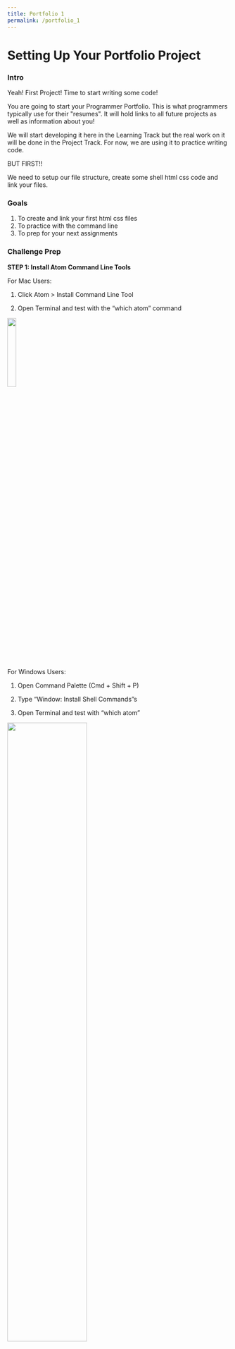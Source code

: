 ```yaml
---
title: Portfolio 1
permalink: /portfolio_1
---
```


# Setting Up Your Portfolio Project

### Intro
Yeah! First Project! Time to start writing some code!

You are going to start your Programmer Portfolio. This is what programmers typically use for their "resumes". It will hold links to all future projects as well as information about you!

We will start developing it here in the Learning Track but the real work on it will be done in the Project Track. For now, we are using it to practice writing code.

BUT FIRST!!

We need to setup our file structure, create some shell html css code and link your files.

### Goals
1. To create and link your first html css files
2. To practice with the command line
3. To prep for your next assignments

### Challenge Prep

**STEP 1: Install Atom Command Line Tools**

For Mac Users:

1. Click Atom > Install Command Line Tool

2. Open Terminal and test with the “which atom” command

<img width="20%" style="display:block;" src="images/atom_install_mac.png" />

For Windows Users:

1. Open Command Palette (Cmd + Shift + P)

2. Type “Window: Install Shell Commands”s

3. Open Terminal and test with “which atom”

<img width="60%" style="display:block;" src="images/atom_install_windows.png" />



**STEP 2: Watch a Brief Atom Text Edit Demo**

(done in class)



#### Challenge 1: Create your HTML and CSS file.

For this challenge you are going to use your command line. Remember these commands?
```
cd <path>
mkdir <folder-name>
touch <file-name>
```
Good! because today we are going to use them!

We are going to create the below file structure.
```
CoderGirl/
    portfolio_project/
        images/
            (empty for now)

        index.html
        main.css
```


**STEP 1**  
Open your terminal. Make sure you are in your home directory (ie. Users/<user-name>). We are going to create a folder (aka directory) here to keep all your CoderGirl Projects.

**STEP 2**   
Use your command line and the `mkdir` command to create a new directory for your projects (I would probably call it "Projects" or "CoderGirl" but whatever works for you!).

>Remember when naming directories or files it is best to not use spaces because they look real weird in path names.

**STEP 3**  
Now move _into_ that new directory that you just created with the `cd` command. Create a new directory _here_ for your just the code to your portfolio project. Recommend Name: "portfolio_project"

**STEP 4**  
Now move _into_ that project directory with the `cd` command. so now if you do a `pwd` the file path printed below should look something like this but with the file names you used:  
`Users/<username>/CoderGirl/portfolio_project`

**STEP 5**  
Create File Structure (all within your terminal).

Use the `touch` command to create the following files:
`index.html`
`main.css`

Then create one more directory with the `mkdir` command named
`images`.

Your file structure should now look like this:
```
CoderGirl/
    portfolio_project/
        images/
            (empty for now)

        index.html
        main.css
```

**STEP 6**

Open your project directory with Atom.

Since we install the command line tools already, we can open our project with atom from the command line! yeah!

To do that we are going to use the atom command:
```
atom <path-to-thing-you-want-to-open>
```

If I'm in the project directory (like if my `pwd` command prints something like this `Users/<username>/CoderGirl/portfolio_project`)...  
then I can use the command `atom .` where the dot indicates I want to open the directory I am in.

If I was in the CoderGirl directory I would use the command `atom portfolio_project` to open  the project directory.
Make sense? iIf confused ask a mentor :)

**STEP 7**

Copy and paste your starting HTML and CSS.  

_note: this is common practice in web development, starting with some html shell code._


HTML
```

<!DOCTYPE html>
<html>
  <head>
    <title>Your Name</title>
    <link rel="stylesheet" type="text/css" href="styles/main.css">
    <meta content="width=device-width,maximum-scale=1.0,initial-scale=1.0,minimum-scale=1.0,user-scalable=yes" name="viewport">
  </head>

  <body>
    <div class='header'>
      <h1>Your Name</h1>
      <h2>Your Tagline</h2>
    </div>

    <div class='content'>
      <img src="images/thumbnail.png" alt="Your Github Username" class="thumbnail">
      <p>
        Who are you? What are you interested in? What are you doing to learn to code?
      </p>
    </div>
  </body>
</html>

```

CSS
```
body {
  background-color: #eeeeee;
  color: #030303;
  margin: 0;
  padding: 0;
}

.header {
  padding: 15px;
}

.content {
  background-color: #030303;
  color: #eeeeee;
  padding: 15px;
}

p {
  margin: 0 15px;
}
```

#### Challenge 2: Update the HTML

**STEP 1** Update All Text, including your name, tagline and a little description of yourself.

**STEP 2** Replace the Thumbnail Picture, with a picture of yourself.

**STEP 3** Change the colors of the site to match your preferences :)

That’s it for now! You will be coming back to this project to keep practicing what you have been learning.
